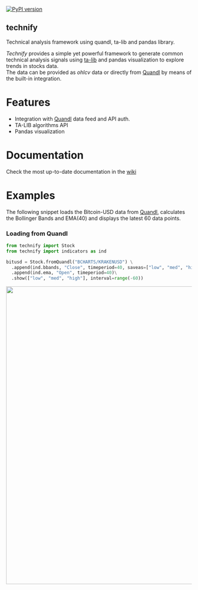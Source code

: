 [![PyPI version](https://badge.fury.io/py/technify.svg)](https://badge.fury.io/py/technify)
## technify
Technical analysis framework using quandl, ta-lib and pandas library.   

_Technify_ provides a simple yet powerful framework to generate common technical analysis signals using [ta-lib](https://github.com/mrjbq7/ta-lib) and pandas visualization to explore trends in stocks data.   
The data can be provided as _ohlcv_ data or directly from [Quandl](https://www.quandl.com/) by means of the built-in integration.

# Features
* Integration with [Quandl](https://www.quandl.com/) data feed and API auth.
* TA-LIB algorithms API
* Pandas visualization

# Documentation
Check the most up-to-date documentation in the [wiki](https://github.com/rubenafo/technify/wiki)

# Examples

The following snippet loads the Bitcoin-USD data from [Quandl](https://www.quandl.com/data/BCHARTS/KRAKENUSD-Bitcoin-Markets-krakenUSD), calculates the Bollinger Bands and EMA(40) and displays the latest 60 data points.

### Loading from Quandl
```python
from technify import Stock
from technify import indicators as ind

bitusd = Stock.fromQuandl("BCHARTS/KRAKENUSD") \
  .append(ind.bbands, "Close", timeperiod=40, saveas=["low", "med", "high"]) \
  .append(ind.ema, "Open", timeperiod=40)\
  .show(["low", "med", "high"], interval=range(-60))
```

<img src="https://github.com/rubenafo/technify/blob/master/imgs/technify_1.png" width="806">

